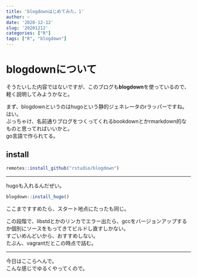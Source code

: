 ```yaml
---
title: 'blogdownはじめてみた。1'
author: ~
date: '2020-12-12'
slug: '20201212'
categories: ["R"]
tags: ["R", "blogdown"]
---
```





# blogdownについて

そうたいした内容ではないですが、このブログも**blogdown**を使っているので、軽く説明してみようかなと。

まず、blogdownというのはhugoという静的ジェネレータのrラッパーですね。はい。  
  ぶっちゃけ、名前通りブログをつくってくれるbookdownとかrmarkdown的なものと思ってればいいかと。  
go言語で作られてる。

## install


```r
remotes::install_github("rstudio/blogdown")
```

---

hugoも入れるんだぜい。


```r
blogdown::install_hugo()
```

ここまですすめたら、スタート地点にたったも同じ。

この段階で、libstdとかのリンカでエラー出たら、gccをバージョンアップするか個別にソースをもってきてビルドし直すしかない。  
  すごいめんどいから、おすすめしない。  
たぶん、vagrantだとこの時点で詰む。

---

今日はここらへんで。  
こんな感じでゆるくやってくので。
